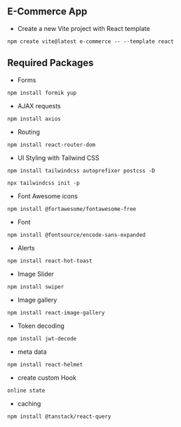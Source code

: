 ## E-Commerce App

- Create a new Vite project with React template

`npm create vite@latest e-commerce -- --template react`

## Required Packages

- Forms

`npm install formik yup`

- AJAX requests

`npm install axios`

- Routing

`npm install react-router-dom`

- UI Styling with Tailwind CSS

`npm install tailwindcss autoprefixer postcss -D`

`npx tailwindcss init -p`

- Font Awesome icons

`npm install @fortawesome/fontawesome-free`

- Font

`npm install @fontsource/encode-sans-expanded`

- Alerts

`npm install react-hot-toast`

- Image Slider

`npm install swiper`

- Image gallery

`npm install react-image-gallery`

- Token decoding

`npm install jwt-decode`

- meta data

`npm install react-helmet`

- create custom Hook

`online state`

- caching

`npm install @tanstack/react-query`
